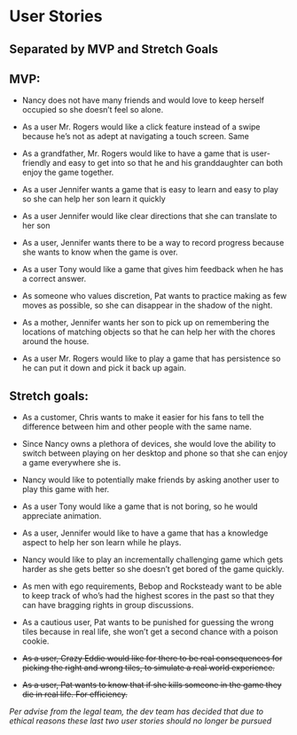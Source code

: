 # User Stories
## Separated by MVP and Stretch Goals

## MVP:

* Nancy does not have many friends and would love to keep herself occupied so she doesn’t feel so alone.

* As a user Mr. Rogers would like a click feature instead of a swipe because he’s not as adept at navigating a touch screen.
Same

* As a grandfather, Mr. Rogers would like to have a game that is user-friendly and easy to get into so that he and his granddaughter can both enjoy the game together.

* As a user Jennifer wants a game that is easy to learn and easy to play so she can help her son learn it quickly

* As a user Jennifer would like clear directions that she can translate to her son

* As a user, Jennifer wants there to be a way to record progress because she wants to know when the game is over.

* As a user Tony would like a game that gives him feedback when he has a correct answer.

* As someone who values discretion, Pat wants to practice making as few moves as possible, so she can disappear in the shadow of the night.

* As a mother, Jennifer wants her son to pick up on remembering the locations of matching objects so that he can help her with the chores around the house.

* As a user Mr. Rogers would like to play a game that has persistence so he can put it down and pick it back up again.

## Stretch goals:

* As a customer, Chris wants to make it easier for his fans to tell the difference between him and other people with the same name.

* Since Nancy owns a plethora of devices, she would love the ability to switch between playing on her desktop and phone so that she can enjoy a game everywhere she is.

* Nancy would like to potentially make friends by asking another user to play this game with her.

* As a user Tony would like a game that is not boring, so he would appreciate animation.

* As a user, Jennifer would like to have a game that has a knowledge aspect to help her son learn while he plays.

* Nancy would like to play an incrementally challenging game which gets harder as she gets better so she doesn’t get bored of the game quickly.

* As men with ego requirements, Bebop and Rocksteady want to be able to keep track of who’s had the highest scores in the past so that they can have bragging rights in group discussions.

* As a cautious user, Pat wants to be punished for guessing the wrong tiles because in real life, she won’t get a second chance with a poison cookie.

* ~~As a user, Crazy Eddie would like for there to be real consequences for picking the right and wrong tiles, to simulate a real world experience.~~

* ~~As a user, Pat wants to know that if she kills someone in the game they die in real life.  For efficiency.~~

_Per advise from the legal team, the dev team has decided that due to ethical reasons these last two user stories should no longer be pursued_
